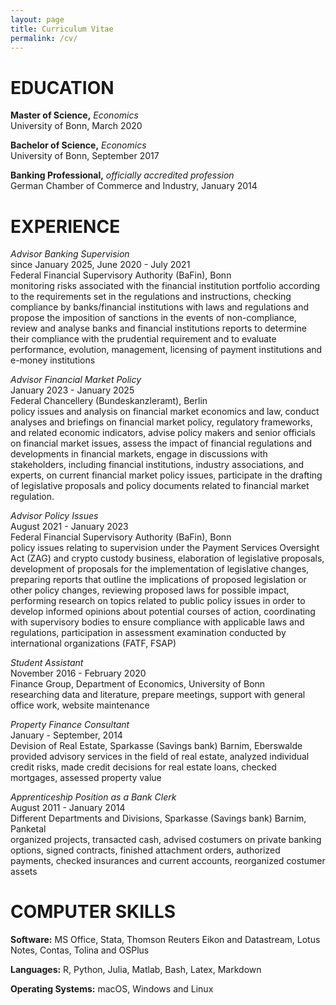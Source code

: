 ```yaml
---
layout: page
title: Curriculum Vitae
permalink: /cv/
---
```

# EDUCATION

**Master of Science,** *Economics*<br>
University of Bonn, March 2020<br>

**Bachelor of Science,** *Economics*<br>
University of Bonn, September 2017<br>

**Banking Professional,** *officially accredited profession*<br>
German Chamber of Commerce and Industry, January 2014<br>

<!-- **Graduation from secondary school,** *Abitur*<br>
Paulus-Praetorius-Gymnasium Bernau , June 2011<br><br>-->

# EXPERIENCE

*Advisor Banking Supervision*<br>
since January 2025, June 2020 - July 2021<br>
Federal Financial Supervisory Authority (BaFin), Bonn<br>
monitoring risks associated with the financial institution portfolio according to the requirements set in the regulations and instructions,
checking compliance by banks/financial institutions with laws and regulations and propose the imposition of sanctions in the events of non-compliance,
review and analyse banks and financial institutions reports to determine their compliance with the prudential requirement and to evaluate performance, evolution, management, licensing of payment institutions and e-money institutions

*Advisor Financial Market Policy*<br>
January 2023 - January 2025<br>
Federal Chancellery (Bundeskanzleramt), Berlin<br>
policy issues and analysis on financial market economics and law, conduct analyses and briefings on financial market policy, regulatory frameworks, and related economic indicators, advise policy makers and senior officials on financial market issues, assess the impact of financial regulations and developments in financial markets, engage in discussions with stakeholders, including financial institutions, industry associations, and experts, on current financial market policy issues, participate in the drafting of legislative proposals and policy documents related to financial market regulation.

*Advisor Policy Issues*<br>
August 2021 - January 2023<br>
Federal Financial Supervisory Authority (BaFin), Bonn<br>
policy issues relating to supervision under the Payment Services Oversight Act (ZAG) and crypto custody business,
elaboration of legislative proposals, development of proposals for the implementation of legislative changes, preparing
reports that outline the implications of proposed legislation or other policy changes, reviewing proposed laws for
possible impact, performing research on topics related to public policy issues in order to develop informed opinions
about potential courses of action, coordinating with supervisory bodies to ensure compliance with applicable laws and
regulations, participation in assessment examination conducted by international organizations (FATF, FSAP)

*Student Assistant*<br>
November 2016 - February 2020<br>
Finance Group, Department of Economics, University of Bonn<br>
researching data and literature,
prepare meetings, support with general office work,
website maintenance

*Property Finance Consultant*<br>
January - September, 2014 <br>
Devision of Real Estate, Sparkasse (Savings bank) Barnim, Eberswalde<br>
provided advisory services in the field of real estate,
analyzed individual credit risks,
made credit decisions for real estate loans,
checked mortgages,
assessed property value

*Apprenticeship Position as a Bank Clerk*<br>
August 2011 - January 2014 <br>
Different Departments and Divisions, Sparkasse (Savings bank) Barnim, Panketal<br>
organized projects, transacted cash, advised costumers on private banking options, signed contracts, finished attachment orders, authorized payments, checked insurances and current accounts, reorganized costumer assets

# COMPUTER SKILLS

**Software:**
MS Office, Stata, Thomson Reuters Eikon and Datastream, Lotus Notes, Contas, Tolina and OSPlus<br>

**Languages:**
R, Python, Julia, Matlab, Bash, Latex, Markdown<br>

**Operating Systems:** macOS, Windows and Linux

<!-- # LANGUAGE SKILLS
*German:* native speaker,
*English:* fluent speaker,
*French:* good working knowledge,
*Spanish:* basic command, -->
